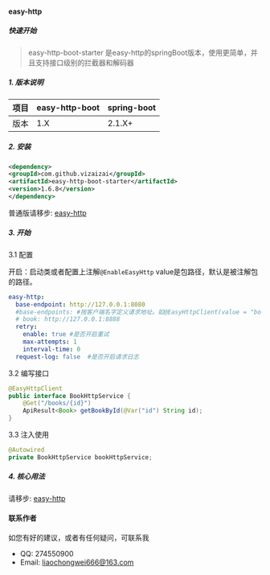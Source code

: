 #### easy-http

##### 快速开始

> easy-http-boot-starter 是easy-http的springBoot版本，使用更简单，并且支持接口级别的拦截器和解码器

##### 1. 版本说明

| 项目 | easy-http-boot | spring-boot |
| ---- | -------------- | ----------- |
| 版本 | 1.X            | 2.1.X+      |

##### 2. 安装

   ``` xml
<dependency>
  <groupId>com.github.vizaizai</groupId>
  <artifactId>easy-http-boot-starter</artifactId>
  <version>1.6.8</version>
</dependency>
   ```

普通版请移步: [easy-http](https://github.com/vizaizai/easy-http)

##### 3. 开始

3.1 配置

开启：启动类或者配置上注解`@EnableEasyHttp`  value是包路径，默认是被注解包的路径。

``` yaml
easy-http:
  base-endpoint: http://127.0.0.1:8080
  #base-endpoints: #按客户端名字定义请求地址。如@EasyHttpClient(value = "book"),这个接口将使用127.0.0.1:8888
  # book: http://127.0.0.1:8888
  retry:
    enable: true #是否开启重试
    max-attempts: 1
    interval-time: 0
  request-log: false  #是否开启请求日志
```

3.2 编写接口

``` java
@EasyHttpClient
public interface BookHttpService {
    @Get("/books/{id}")
    ApiResult<Book> getBookById(@Var("id") String id);
}    
```

3.3 注入使用

``` java
@Autowired
private BookHttpService bookHttpService;
```

##### 4. 核心用法
请移步: [easy-http](https://github.com/vizaizai/easy-http)


#### 联系作者

如您有好的建议，或者有任何疑问，可联系我

- QQ: 274550900
- Email: liaochongwei666@163.com